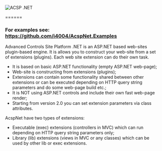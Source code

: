 ![ACSP .NET](https://raw.github.com/i4004/AcspNet/master/Images/Icon128x128.png)

======
### For examples see: https://github.com/i4004/AcspNet.Examples

Advanced Controls Site Platform .NET is an ASP.NET based web-sites plugin-based engine.
It is allows you to construct your web-site from a set of extensions (plugins). Each web site extension can do their own task.

* It is based on basic ASP.NET functionality (empty ASP.NET web-page);
* Web-site is constructing from extensions (plugins);
* Extensions can contain some functionality shared between other extensions or can be executed depending on HTTP query string parameters and do some web-page build etc.;
* It is NOT using ASP.NET controls and include their own fast web-page render;
* Starting from version 2.0 you can set extension parameters via class attributes.

AcspNet have two types of extensions:
* Executable (exec) extensions (controllers in MVC) which can run depending on HTTP query string parameters only;
* Library (lib) extensions (views in MVC or any classes) which can be used by other lib or exec extensions.
